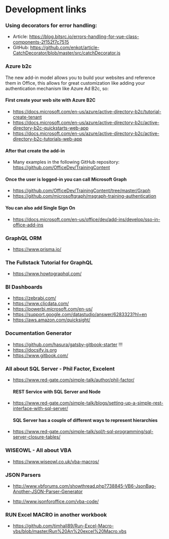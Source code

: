 # Development links

### Using decorators for error handling:
- Article: https://blog.bitsrc.io/errors-handling-for-vue-class-components-2f152f7c7515
- GitHub:  https://github.com/enkot/article-CatchDecorator/blob/master/src/catchDecorator.js

### Azure b2c
The new add-in model allows you to build your websites and reference them in Office, this allows for great customization like adding your authentication mechanism like Azure Ad B2c, so:

#### First create your web site with Azure B2C
- https://docs.microsoft.com/en-us/azure/active-directory-b2c/tutorial-create-tenant
- https://docs.microsoft.com/en-us/azure/active-directory-b2c/active-directory-b2c-quickstarts-web-app
- https://docs.microsoft.com/en-us/azure/active-directory-b2c/active-directory-b2c-tutorials-web-app
  
#### After that create the add-in
- Many examples in the following GitHub repository: https://github.com/OfficeDev/TrainingContent

#### Once the user is logged-in you can call Microsoft Graph
- https://github.com/OfficeDev/TrainingContent/tree/master/Graph
- https://github.com/microsoftgraph/msgraph-training-authentication

#### You can also add Single Sign On
- https://docs.microsoft.com/en-us/office/dev/add-ins/develop/sso-in-office-add-ins  

### GraphQL ORM
- https://www.prisma.io/

### The Fullstack Tutorial for GraphQL
- https://www.howtographql.com/

### BI Dashboards
- https://zebrabi.com/
- https://www.clicdata.com/
- https://powerbi.microsoft.com/en-us/
- https://support.google.com/datastudio/answer/6283323?hl=en
- https://aws.amazon.com/quicksight/

### Documentation Generator
- https://github.com/hasura/gatsby-gitbook-starter !!!
- https://docsify.js.org
- https://www.gitbook.com/

### All about SQL Server - Phil Factor, Excelent
- https://www.red-gate.com/simple-talk/author/phil-factor/
  #### REST Service with SQL Server and Node
- https://www.red-gate.com/simple-talk/blogs/setting-up-a-simple-rest-interface-with-sql-server/
  #### SQL Server has a couple of different ways to represent hierarchies
- https://www.red-gate.com/simple-talk/sql/t-sql-programming/sql-server-closure-tables/

### WISEOWL - All about VBA
- https://www.wiseowl.co.uk/vba-macros/

### JSON Parsers
- http://www.vbforums.com/showthread.php?738845-VB6-JsonBag-Another-JSON-Parser-Generator

- http://www.jsonforoffice.com/vba-code/

### RUN Excel MACRO in another workbook
- https://github.com/timhall89/Run-Excel-Macro-vbs/blob/master/Run%20An%20excel%20Macro.vbs

